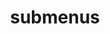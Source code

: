 ---
layout: page
title: submenus
nav: true
dropdown: true
children: 
    - title: publications
      permalink: /publications/
    - title: divider
    - title: projects
      permalink: /projects/
    - title: divider
    - title: peoms
      permalink: http://mp.weixin.qq.com/mp/homepage?__biz=MzUyMDkzOTY4Mg==&hid=1&sn=a809a6579aecc28e76db4909b044bd54&scene=18#wechat_redirect
---